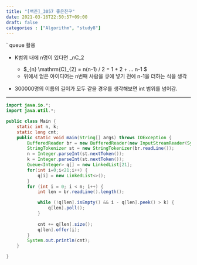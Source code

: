 ```yaml
---
title: "[백준]_3057 좋은친구"
date: 2021-03-16T22:50:57+09:00
draft: false
categories : ["Algorithm", "study8"]
---
```



` queue 활용

- K범위 내에 n명이 있다면 $\_{n} \mathrm{C}\_{2}$ 

	- $\_{n} \mathrm{C}\_{2} = n(n-1) / 2 = 1 + 2 + ... n-1 $
	- 위에서 얻은 아이디어는 n번째 사람을 큐에 넣기 전에 n-1을 더하는 식을 생각 

- 300000명의 이름의 길이가 모두 같을 경우를 생각해보면 int 범위를 넘어감.

--- 


```java
import java.io.*;
import java.util.*;

public class Main {
	static int n, k;
    static long cnt;
	public static void main(String[] args) throws IOException {
		BufferedReader br = new BufferedReader(new InputStreamReader(System.in));
		StringTokenizer st = new StringTokenizer(br.readLine());
        n = Integer.parseInt(st.nextToken());
        k = Integer.parseInt(st.nextToken());
        Queue<Integer> q[] = new LinkedList[21];
        for(int i=0;i<21;i++) {
        	q[i] = new LinkedList<>();
        }
        for (int i = 0; i < n; i++) {
        	int len = br.readLine().length();

    		while (!q[len].isEmpty() && i - q[len].peek() > k) {
    			q[len].poll();
    		}
    		
    		cnt += q[len].size();
    		q[len].offer(i);
		}
        System.out.println(cnt);
	}

}

```